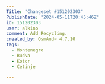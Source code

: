 ```yaml
---
Title: "Changeset #151202303"
PublishDate: "2024-05-11T20:45:46Z"
id: 151202303
user: alkino
comment: Add Recycling.
created_by: OsmAnd~ 4.7.10
tags:
  - Montenegro
  - Budva
  - Kotor
  - Cetinje

---
```

